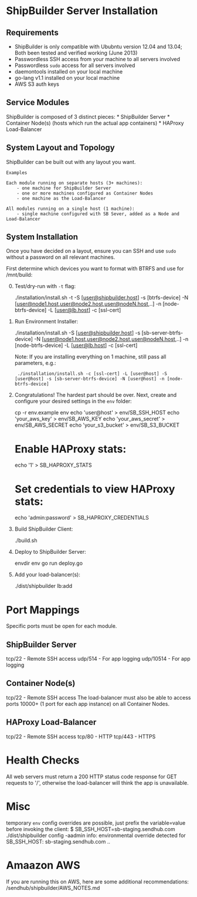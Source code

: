 ShipBuilder Server Installation 
===============================

Requirements
------------
* ShipBuilder is only compatible with Ububntu version 12.04 and 13.04; Both been tested and verified working (June 2013)
* Passwordless SSH access from your machine to all servers involved
* Passwordless `sudo` access for all servers involved
* daemontools installed on your local machine
* go-lang v1.1 installed on your local machine
* AWS S3 auth keys


Service Modules
---------------
ShipBuilder is composed of 3 distinct pieces:
    * ShipBuilder Server
    * Container Node(s) (hosts which run the actual app containers)
    * HAProxy Load-Balancer


System Layout and Topology
--------------------------
ShipBuilder can be built out with any layout you want.

    Examples

    Each module running on separate hosts (3+ machines):
        - one machine for ShipBuilder Server
        - one or more machines configured as Container Nodes
        - one machine as the Load-Balancer

    All modules running on a single host (1 machine):
        - single machine configured with SB Sever, added as a Node and Load-Balancer


System Installation
-------------------
Once you have decided on a layout, ensure you can SSH and use `sudo` without a password on all relevant machines.

First determine which devices you want to format with BTRFS and use for /mnt/build:

0. Test/dry-run with `-t` flag:

    ./installation/install.sh -t -S [user@shipbuilder.host] -s [btrfs-device] -N [user@node1.host,user@node2.host,user@nodeN.host,..] -n [node-btrfs-device] -L [user@lb.host] -c [ssl-cert]

1. Run Environment Installer:

    ./installation/install.sh -S [user@shipbuilder.host] -s [sb-server-btrfs-device] -N [user@node1.host,user@node2.host,user@nodeN.host,..] -n [node-btrfs-device] -L [user@lb.host] -c [ssl-cert]

    Note: If you are installing everything on 1 machine, still pass all parameters, e.g.:

        ./installation/install.sh -c [ssl-cert] -L [user@host] -S [user@host] -s [sb-server-btrfs-device] -N [user@host] -n [node-btrfs-device]

2. Congratulations! The hardest part should be over.  Next, create and configure your desired settings in the `env` folder:

    cp -r env.example env
    echo 'user@host' > env/SB_SSH_HOST
    echo 'your_aws_key' > env/SB_AWS_KEY
    echo 'your_aws_secret' > env/SB_AWS_SECRET
    echo 'your_s3_bucket' > env/SB_S3_BUCKET
    # Enable HAProxy stats:
    echo '1' > SB_HAPROXY_STATS
    # Set credentials to view HAProxy stats:
    echo 'admin:password' > SB_HAPROXY_CREDENTIALS

3. Build ShipBuilder Client:

    ./build.sh

4. Deploy to ShipBuilder Server:

    envdir env go run deploy.go

5. Add your load-balancer(s):

    ./dist/shipbuilder lb:add 


Port Mappings
=============
Specific ports must be open for each module.

ShipBuilder Server
------------------
tcp/22 - Remote SSH access
udp/514 - For app logging
udp/10514 - For app logging

Container Node(s)
-----------------
tcp/22 - Remote SSH access
The load-balancer must also be able to access ports 10000+ (1 port for each app instance) on all Container Nodes.

HAProxy Load-Balancer
---------------------
tcp/22 - Remote SSH access
tcp/80 - HTTP
tcp/443 - HTTPS


Health Checks
=============
All web servers must return a 200 HTTP status code response for GET requests to '/', otherwise the load-balancer will think the app is unavailable.


Misc
====
temporary `env` config overrides are possible, just prefix the variable=value before invoking the client:
    $ SB_SSH_HOST=sb-staging.sendhub.com ./dist/shipbuilder config -aadmin
    info: environmental override detected for SB_SSH_HOST: sb-staging.sendhub.com
    ..

Amaazon AWS
===========
If you are running this on AWS, here are some additional recommendations: /sendhub/shipbuilder/AWS_NOTES.md

